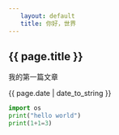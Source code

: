 ```yaml
---
　　layout: default
　　title: 你好，世界
---
```


<h2>{{ page.title }}</h2>

<p>我的第一篇文章</p>

<p>{{ page.date | date_to_string }}</p>

```python
import os
print("hello world")
print(1+1=3)
```
